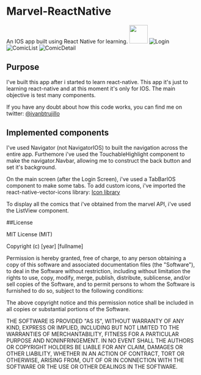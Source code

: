 # Marvel-ReactNative
An IOS app built using React Native for learning.
<img src="https://dl.dropboxusercontent.com/u/16022161/Captura%20de%20pantalla%202016-02-19%20a%20las%2014.11.00.png" width="48">
![Login](https://dl.dropboxusercontent.com/u/16022161/Captura%20de%20pantalla%202016-02-19%20a%20las%2014.11.00.png)
![ComicList](https://dl.dropboxusercontent.com/u/16022161/Captura%20de%20pantalla%202016-02-19%20a%20las%2014.11.08.png)
![ComicDetail](https://dl.dropboxusercontent.com/u/16022161/Captura%20de%20pantalla%202016-02-19%20a%20las%2014.11.22.png)

## Purpose
I've built this app after i started to learn react-native. This app it's just to learning react-native and at this moment it's only for IOS. The main objective is test many components.

If you have any doubt about how this code works, you can find me on twitter: [@ivanbtrujillo](https://twitter.com/ivanbtrujillo)

## Implemented components

I've used Navigator (not NavigatorIOS) to built the navigation across the entire app. 
Furthemore i've used the TouchableHighlight component to make the navigator.Navbar, allowing me to construct the back button and set it's background.

On the main screen (after the Login Screen), i've used a TabBarIOS component to make some tabs. To add custom icons, i've imported the react-native-vector-icons library: [Icon library](https://github.com/oblador/react-native-vector-icons)

To display all the comics that i've obtained from the marvel API, i've used the ListView component.

##License

MIT License (MIT)

Copyright (c) [year] [fullname]

Permission is hereby granted, free of charge, to any person obtaining a copy
of this software and associated documentation files (the "Software"), to deal
in the Software without restriction, including without limitation the rights
to use, copy, modify, merge, publish, distribute, sublicense, and/or sell
copies of the Software, and to permit persons to whom the Software is
furnished to do so, subject to the following conditions:

The above copyright notice and this permission notice shall be included in all
copies or substantial portions of the Software.

THE SOFTWARE IS PROVIDED "AS IS", WITHOUT WARRANTY OF ANY KIND, EXPRESS OR
IMPLIED, INCLUDING BUT NOT LIMITED TO THE WARRANTIES OF MERCHANTABILITY,
FITNESS FOR A PARTICULAR PURPOSE AND NONINFRINGEMENT. IN NO EVENT SHALL THE
AUTHORS OR COPYRIGHT HOLDERS BE LIABLE FOR ANY CLAIM, DAMAGES OR OTHER
LIABILITY, WHETHER IN AN ACTION OF CONTRACT, TORT OR OTHERWISE, ARISING FROM,
OUT OF OR IN CONNECTION WITH THE SOFTWARE OR THE USE OR OTHER DEALINGS IN THE
SOFTWARE.


